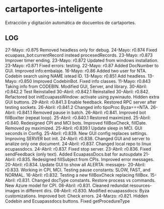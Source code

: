 # cartaportes-inteligente
Extracción y digitación automática de docuentos de cartaportes.

## LOG
27-Mayo: r0.875 Removed headless only for debug.
24-Mayo: r0.874 Fixed ecuapass_bot:currentRecord instead procesedRecords.
23-Mayo: r0.873 Improver timer ending.
23-Mayo: r0.872 Updated from windows installation.
23-Mayo: r0.871 Fixed errors: testing.
22-Mayo: r0.87  Added DocNumber to GUI. Improved info:embalaje.
16-Mayo: r0.86  Added two user for NTA. Codebin search using NAME istead ID.
13-Mayo: r0.851 Add headless.
13-Mayo: r0.850 Improved CodebinBot. Fixed info classes.
11-Mayo: r0.843 Taking info from CODEBIN. Modified GUI, Server, and library.
30-Abril: r0.842.2 Test Reinstalled
30-Abril: r0.842.1 Reinstalled
30-Abril: r0.842. Refactored bot initEcuapassWindow: activate using pywinauto. Hidden extra GUI buttons. 
29-Abril: r0.841.3 Enable feedback. Restored RPC server after testing sockets.
26-Abril: r0.841.2 Changed info tipoProc Byza===NTA.
26-Abril: r0.841.1 Removed pause in batch.
26-Abril: r0.841. Improved bot fillBoxIter (repeat loop).
25-Abril: r0.840.1 Restored maximized.
25-Abril: r0.840. Redesigned CPI and MCI bots. Improved fillBoxCheck, fillDate. Removed py maximized.
25-Abril: r0.839.1 Update sleep in MCI. GUI seconds in Config.
25-Abril: r0.839. New GUI config replaces settings. Improving SERVER bot init. 
24-Abril: r0.838. Changed GUI and server to analize only one document.
24-Abril: r0.837. Changed local repo to linux ecupassdocs.
24-Abril: r0.837. Fixed stop server.
23-Abril: r0.836. Fixed sendFeedback (only text). Added EcuapassDocs.bat for autoupdate
21-Abril: r0.835. Redesigned fillSubject from CPIs. Improved error messages.
20-Abril: r0.834. Update GUI to show all ALERTA: messajes-
20-Abril: r0.833. Working in CPI, MCI. Testing pause constants: SLOW, FAST, and NORMAL.
16-Abril: r0.832. Testing a new fillBoxCheck replacing fillBox.
15-Abril: r0.831. Changed docType constants. Restore process vs commands. New Azure model for CPI.
08-Abril: r0.831. Cleaned redundat resources-images in different dirs.
08-Abril: r0.830. Modified ecuapassdocs: Byza customizations. Improved bot: Check errors.
24-Marzo: r0.821. Hidden  Codebin and Ecuapassdocs buttons. Fixed getProcedureType

